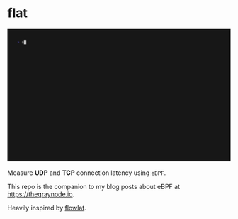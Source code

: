 # flat

![flat in action](.images/flat.gif)

Measure **UDP** and **TCP** connection latency using `eBPF`.

This repo is the companion to my blog posts about eBPF at <https://thegraynode.io>.

Heavily inspired by [flowlat](https://github.com/markpash/flowlat).
